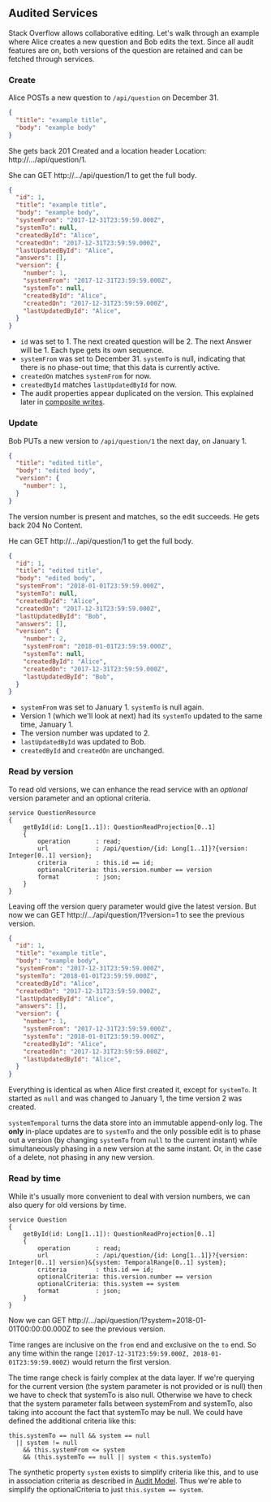 ## Audited Services

Stack Overflow allows collaborative editing. Let's walk through an example where Alice creates a new question and Bob edits the text. Since all audit features are on, both versions of the question are retained and can be fetched through services.

### Create

Alice POSTs a new question to `/api/question` on December 31.

```json
{
  "title": "example title",
  "body": "example body"
}
```

She gets back 201 Created and a location header Location: http://.../api/question/1.

She can GET http://.../api/question/1 to get the full body.

```json
{
  "id": 1,
  "title": "example title",
  "body": "example body",
  "systemFrom": "2017-12-31T23:59:59.000Z",
  "systemTo": null,
  "createdById": "Alice",
  "createdOn": "2017-12-31T23:59:59.000Z",
  "lastUpdatedById": "Alice",
  "answers": [],
  "version": {
    "number": 1,
    "systemFrom": "2017-12-31T23:59:59.000Z",
    "systemTo": null,
    "createdById": "Alice",
    "createdOn": "2017-12-31T23:59:59.000Z",
    "lastUpdatedById": "Alice",
  }
}
```

* `id` was set to 1. The next created question will be 2. The next Answer will be 1. Each type gets its own sequence.
* `systemFrom` was set to December 31. `systemTo` is null, indicating that there is no phase-out time; that this data is currently active.
* `createdOn` matches `systemFrom` for now.
* `createdById` matches `lastUpdatedById` for now.
* The audit properties appear duplicated on the version. This explained later in [composite writes](TODO).

### Update

Bob PUTs a new version to `/api/question/1` the next day, on January 1.

```json
{
  "title": "edited title",
  "body": "edited body",
  "version": {
    "number": 1,
  }
}
```

The version number is present and matches, so the edit succeeds. He gets back 204 No Content.

He can GET http://.../api/question/1 to get the full body.

```json
{
  "id": 1,
  "title": "edited title",
  "body": "edited body",
  "systemFrom": "2018-01-01T23:59:59.000Z",
  "systemTo": null,
  "createdById": "Alice",
  "createdOn": "2017-12-31T23:59:59.000Z",
  "lastUpdatedById": "Bob",
  "answers": [],
  "version": {
    "number": 2,
    "systemFrom": "2018-01-01T23:59:59.000Z",
    "systemTo": null,
    "createdById": "Alice",
    "createdOn": "2017-12-31T23:59:59.000Z",
    "lastUpdatedById": "Bob",
  }
}
```

* `systemFrom` was set to January 1. `systemTo` is null again.
* Version 1 (which we'll look at next) had its `systemTo` updated to the same time, January 1.
* The version number was updated to 2.
* `lastUpdatedById` was updated to Bob.
* `createdById` and `createdOn` are unchanged.

### Read by version

To read old versions, we can enhance the read service with an *optional* version parameter and an optional criteria.

```klass
service QuestionResource
{
    getById(id: Long[1..1]): QuestionReadProjection[0..1]
    {
        operation       : read;
        url             : /api/question/{id: Long[1..1]}?{version: Integer[0..1] version};
        criteria        : this.id == id;
        optionalCriteria: this.version.number == version
        format          : json;
    }
}
```

Leaving off the version query parameter would give the latest version. But now we can GET http://.../api/question/1?version=1 to see the previous version.

```json
{
  "id": 1,
  "title": "example title",
  "body": "example body",
  "systemFrom": "2017-12-31T23:59:59.000Z",
  "systemTo": "2018-01-01T23:59:59.000Z",
  "createdById": "Alice",
  "createdOn": "2017-12-31T23:59:59.000Z",
  "lastUpdatedById": "Alice",
  "answers": [],
  "version": {
    "number": 1,
    "systemFrom": "2017-12-31T23:59:59.000Z",
    "systemTo": "2018-01-01T23:59:59.000Z",
    "createdById": "Alice",
    "createdOn": "2017-12-31T23:59:59.000Z",
    "lastUpdatedById": "Alice",
  }
}
```

Everything is identical as when Alice first created it, except for `systemTo`. It started as `null` and was changed to January 1, the time version 2 was created.

`systemTemporal` turns the data store into an immutable append-only log. The **only** in-place updates are to `systemTo` and the only possible edit is to phase out a version (by changing `systemTo` from `null` to the current instant) while simultaneously phasing in a new version at the same instant. Or, in the case of a delete, not phasing in any new version.

### Read by time

While it's usually more convenient to deal with version numbers, we can also query for old versions by time.

```klass
service Question
{
    getById(id: Long[1..1]): QuestionReadProjection[0..1]
    {
        operation       : read;
        url             : /api/question/{id: Long[1..1]}?{version: Integer[0..1] version}&{system: TemporalRange[0..1] system};
        criteria        : this.id == id;
        optionalCriteria: this.version.number == version
        optionalCriteria: this.system == system
        format          : json;
    }
}
```

Now we can GET http://.../api/question/1?system=2018-01-01T00:00:00.000Z to see the previous version.

Time ranges are inclusive on the `from` end and exclusive on the `to` end. So any time within the range `[2017-12-31T23:59:59.000Z, 2018-01-01T23:59:59.000Z)` would return the first version.

The time range check is fairly complex at the data layer. If we're querying for the current version (the system parameter is not provided or is null) then we have to check that systemTo is also null. Otherwise we have to check that the system parameter falls between systemFrom and systemTo, also taking into account the fact that systemTo may be null. We could have defined the additional criteria like this:
```
this.systemTo == null && system == null
  || system != null
    && this.systemFrom <= system
    && (this.systemTo == null || system < this.systemTo)
```
The synthetic property `system` exists to simplify criteria like this, and to use in association criteria as described in [Audit Model](1_audit_model.md#systemtemporal). Thus we're able to simplify the optionalCriteria to just `this.system == system`.

